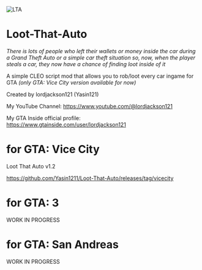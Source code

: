![LTA](https://github.com/user-attachments/assets/6fc274c7-7abb-4698-9c11-4052326d51f6)
# Loot-That-Auto
*There is lots of people who left their wallets or money inside the car during a Grand Theft Auto or a simple car theft situation so, now, when the player steals a car, they now have a chance of finding loot inside of it*

A simple CLEO script mod that allows you to rob/loot every car ingame for GTA 
*(only GTA: Vice City version available for now)*


Created by lordjackson121 (Yasin121)

My YouTube Channel: https://www.youtube.com/@lordjackson121

My GTA Inside official profile: https://www.gtainside.com/user/lordjackson121

# for GTA: Vice City

Loot That Auto v1.2

 https://github.com/Yasin1211/Loot-That-Auto/releases/tag/vicecity
# for GTA: 3
WORK IN PROGRESS
# for GTA: San Andreas
WORK IN PROGRESS



